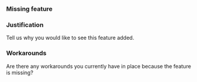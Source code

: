### Missing feature

### Justification
Tell us why you would like to see this feature added.

### Workarounds
Are there any workarounds you currently have in place because the feature is missing?
